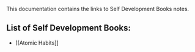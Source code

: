 
This documentation contains the links to Self Development Books notes.

## List of Self Development Books:

* [[Atomic Habits]]